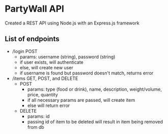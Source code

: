 # PartyWall API

Created a REST API using Node.js with an Express.js framework

## List of endpoints
- /login POST
	- params: username (string), password (string)
	- if user exists, will authenticate
	- else, will create new user
	- if username is found but password doesn't match, returns error
- /items GET, POST, and DELETE
	- POST
		- params: type (food or drink), name, description, weight/volume, price, quantity
		- if all necessary params are passed, will create item
		- else will return error
	- DELETE
		- params: id
		- passing id of item to be deleted will result in item being removed from db

